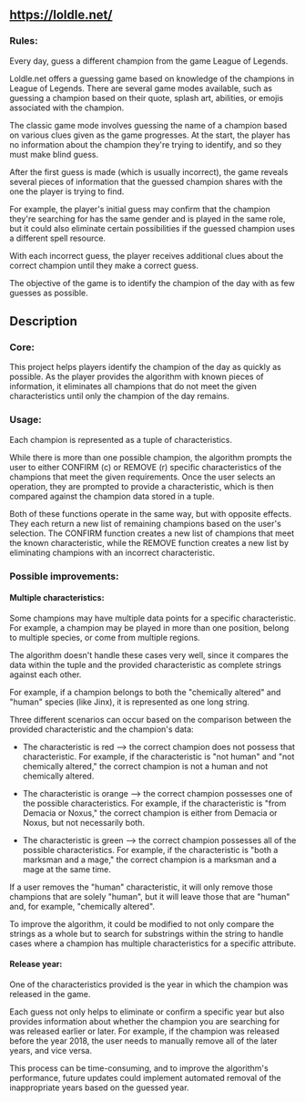## https://loldle.net/
### Rules:
Every day, guess a different champion from the game League of Legends. 

Loldle.net offers a guessing game based on knowledge of the champions in League of Legends. There are several game modes available, such as guessing a champion based on their quote, splash art, abilities, or emojis associated with the champion.

The classic game mode involves guessing the name of a champion based on various clues given as the game progresses. At the start, the player has no information about the champion they're trying to identify, and so they must make blind guess. 

After the first guess is made (which is usually incorrect), the game reveals several pieces of information that the guessed champion shares with the one the player is trying to find.

For example, the player's initial guess may confirm that the champion they're searching for has the same gender and is played in the same role, but it could also eliminate certain possibilities if the guessed champion uses a different spell resource.

With each incorrect guess, the player receives additional clues about the correct champion until they make a correct guess.

The objective of the game is to identify the champion of the day with as few guesses as possible.

## Description
### Core:
This project helps players identify the champion of the day as quickly as possible. As the player provides the algorithm with known pieces of information, it eliminates all champions that do not meet the given characteristics until only the champion of the day remains.

### Usage:
Each champion is represented as a tuple of characteristics. 

While there is more than one possible champion, the algorithm prompts the user to either CONFIRM (c) or REMOVE (r) specific characteristics of the champions that meet the given requirements. Once the user selects an operation, they are prompted to provide a characteristic, which is then compared against the champion data stored in a tuple.

Both of these functions operate in the same way, but with opposite effects. They each return a new list of remaining champions based on the user's selection. The CONFIRM function creates a new list of champions that meet the known characteristic, while the REMOVE function creates a new list by eliminating champions with an incorrect characteristic.

### Possible improvements:
#### Multiple characteristics:
Some champions may have multiple data points for a specific characteristic. For example, a champion may be played in more than one position, belong to multiple species, or come from multiple regions. 

The algorithm doesn't handle these cases very well, since it compares the data within the tuple and the provided characteristic as complete strings against each other.

For example, if a champion belongs to both the "chemically altered" and "human" species (like Jinx), it is represented as one long string.

Three different scenarios can occur based on the comparison between the provided characteristic and the champion's data:

- The characteristic is red --> the correct champion does not possess that characteristic. For example, if the characteristic is "not human" and "not chemically altered," the correct champion is not a human and not chemically altered.

- The characteristic is orange --> the correct champion possesses one of the possible characteristics. For example, if the characteristic is "from Demacia or Noxus," the correct champion is either from Demacia or Noxus, but not necessarily both.

- The characteristic is green --> the correct champion possesses all of the possible characteristics. For example, if the characteristic is "both a marksman and a mage," the correct champion is a marksman and a mage at the same time.

If a user removes the "human" characteristic, it will only remove those champions that are solely "human", but it will leave those that are "human" and, for example, "chemically altered".

To improve the algorithm, it could be modified to not only compare the strings as a whole but to search for substrings within the string to handle cases where a champion has multiple characteristics for a specific attribute.

#### Release year:
One of the characteristics provided is the year in which the champion was released in the game. 

Each guess not only helps to eliminate or confirm a specific year but also provides information about whether the champion you are searching for was released earlier or later. For example, if the champion was released before the year 2018, the user needs to manually remove all of the later years, and vice versa. 

This process can be time-consuming, and to improve the algorithm's performance, future updates could implement automated removal of the inappropriate years based on the guessed year.